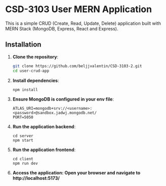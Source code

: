 # CSD-3103 User MERN Application

This is a simple CRUD (Create, Read, Update, Delete) application 
built with MERN Stack (MongoDB, Express, React and Express).

## Installation
1. **Clone the repository**:
   ```bash
   git clone https://github.com/beljjvalentin/CSD-3103-2.git
   cd user-crud-app
   ```
2. **Install dependencies**:
   ```
   npm install
   ```
3. **Ensure MongoDB is configured in your env file**:
   ```
   ATLAS_URI=mongodb+srv://<username>:<password>@sandbox.jadwj.mongodb.net/
   PORT=5050
   ```
4. **Run the application backend**:
   ```
   cd server
   npm start
   ```
5. **Run the application frontend**:
   ```
   cd client
   npm run dev
   ```
6. **Access the application: Open your browser and navigate to http://localhost:5173/**